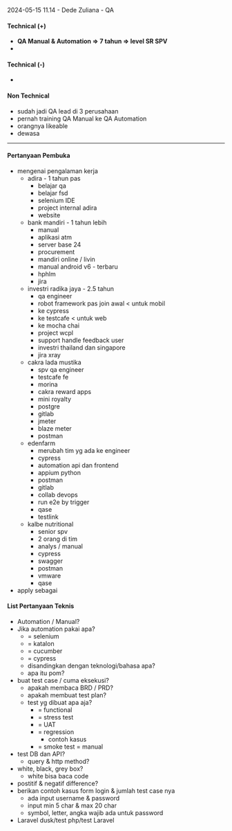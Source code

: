 2024-05-15 11.14 - Dede Zuliana - QA

#### Technical (+) 

- **QA Manual & Automation => 7 tahun => level SR SPV**
- 

#### Technical (-)  

- 

#### Non Technical  

- sudah jadi QA lead di 3 perusahaan
- pernah training QA Manual ke QA Automation
- orangnya likeable
- dewasa

---

#### Pertanyaan Pembuka

- mengenai pengalaman kerja  
	- adira - 1 tahun pas
		- belajar qa
		- belajar fsd
		- selenium IDE
		- project internal adira
		- website
	- bank mandiri - 1 tahun lebih
		- manual
		- aplikasi atm
		- server base 24
		- procurement
		- mandiri online / livin
		- manual android v6 - terbaru
		- hphlm
		- jira
	- investri radika jaya - 2.5 tahun
		- qa engineer
		- robot framework pas join awal < untuk mobil
		- ke cypress
		- ke testcafe < untuk web
		- ke mocha chai
		- project wcpl
		- support handle feedback user
		- investri thailand dan singapore
		- jira xray
	- cakra lada mustika
		- spv qa engineer
		- testcafe fe
		- morina
		- cakra reward apps
		- mini royalty
		- postgre
		- gitlab
		- jmeter
		- blaze meter
		- postman
	- edenfarm
		- merubah tim yg ada ke engineer
		- cypress
		- automation api dan frontend
		- appium python
		- postman
		- gitlab
		- collab devops
		- run e2e by trigger
		- qase
		- testlink
	- kalbe nutritional
		- senior spv
		- 2 orang di tim
		- analys / manual
		- cypress
		- swagger
		- postman
		- vmware
		- qase
- apply sebagai


#### List Pertanyaan Teknis

- Automation / Manual?  
- Jika automation pakai apa?
	- = selenium
	- = katalon
	- = cucumber
	- = cypress
	- disandingkan dengan teknologi/bahasa apa?
	- apa itu pom?
- buat test case / cuma eksekusi?
	- apakah membaca BRD / PRD?
	- apakah membuat test plan?
	- test yg dibuat apa aja?
		- = functional
		- = stress test
		- = UAT
		- = regression
			- contoh kasus
		- = smoke test = manual
- test DB dan API?
	- query & http method?
- white, black, grey box?
	- white bisa baca code
- postitif & negatif difference?
- berikan contoh kasus form login & jumlah test case nya
	- ada input username & password
	- input min 5 char & max 20 char
	- symbol, letter, angka wajib ada untuk password
- Laravel dusk/test php/test Laravel